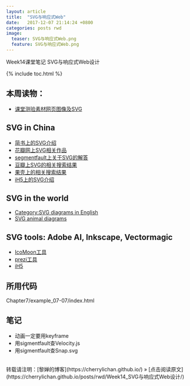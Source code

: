 ```yaml
---
layout: article
title:  "SVG与响应式Web"
date:   2017-12-07 21:14:24 +0800
categories: posts rwd
image:
  teaser: SVG与响应式Web.png
  feature: SVG与响应式Web.png
---
```


Week14课堂笔记 SVG与响应式Web设计

{% include toc.html %}

## 本周读物：
- [课堂测验素材网页图像及SVG](http://e.nfu.edu.cn/pluginfile.php/1892/course/section/104/week14_book_materials.pdf)

## SVG in China
- [简书上的SVG介绍](http://www.jianshu.com/search?q=svg&page=1&type=note)
- [花瓣网上SVG相关作品](https://huaban.com/search/?q=svg)
- [segmentfault上关于SVG的解答](https://segmentfault.com/search?q=svg)
- [豆瓣上SVG的相关搜索结果](https://www.douban.com/search?q=svg)
- [果壳上的相关搜索结果](https://www.guokr.com/search/all/?wd=svg)
- [iH5上的SVG介绍](http://doc.ih5.cn/docs/ih5%E5%B7%A5%E5%85%B7%E6%89%8B%E5%86%8C/%E5%8A%A8%E7%94%BB%E7%BB%84%E4%BB%B6/svg/)

## SVG in the world
- [Category:SVG diagrams in English](https://commons.wikimedia.org/wiki/Category:SVG_diagrams_in_English)
- [SVG animal diagrams](https://commons.wikimedia.org/wiki/SVG_animal_diagrams)

## SVG tools: Adobe AI, Inkscape, Vectormagic
- [IcoMoon工具](https://icomoon.io/)
- [prezi工具](https://prezi.com/gallery/)
- [iH5](http://www.ih5.cn/general-worktable/table/case/edit)

## 所用代码

Chapter7/example_07-07/index.html

## 笔记
- 动画一定要用keyframe
- 用sigmentfault查Velocity.js
- 用sigmentfault查Snap.svg

<br>
转载请注明：[黎婵的博客](https://cherrylichan.github.io/) » [点击阅读原文](https://cherrylichan.github.io/posts/rwd/Week14_SVG与响应式Web设计/)


